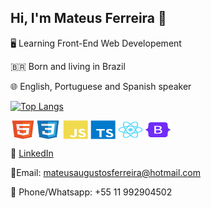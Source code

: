 ## Hi, I'm Mateus Ferreira  👋
 🖥️ Learning Front-End Web Developement
 
 🇧🇷 Born and living in Brazil
 
 🌐 English, Portuguese and Spanish speaker



[![Top Langs](https://github-readme-stats.vercel.app/api/top-langs/?username=mateusasferreira&layout=compact)](https://github.com/anuraghazra/github-readme-stats)

<img align="center" alt="HTML" height="30" width="40" src="https://raw.githubusercontent.com/devicons/devicon/master/icons/html5/html5-original.svg"><img align="center" alt="CSS" height="30" width="40" src="https://raw.githubusercontent.com/devicons/devicon/master/icons/css3/css3-original.svg">
<img align="center" alt="JavaScript" height="30" width="40" src="https://raw.githubusercontent.com/devicons/devicon/master/icons/javascript/javascript-plain.svg">
<img align="center" alt="TypeScript" height="30" width="40" src="https://raw.githubusercontent.com/devicons/devicon/master/icons/typescript/typescript-plain.svg">
<img align="center" alt="React" height="30" width="40" src="https://raw.githubusercontent.com/devicons/devicon/master/icons/react/react-original.svg"> 
<img align="center" alt="Bootstrap" height="30" width="40" src="https://raw.githubusercontent.com/devicons/devicon/master/icons/bootstrap/bootstrap-plain.svg">  


🔗  <a href="https://www.linkedin.com/in/mateus-ferreira-3315a1109/" target="_blank">LinkedIn </a>

📧Email: mateusaugustosferreira@hotmail.com

📱 Phone/Whatsapp: +55 11 992904502
